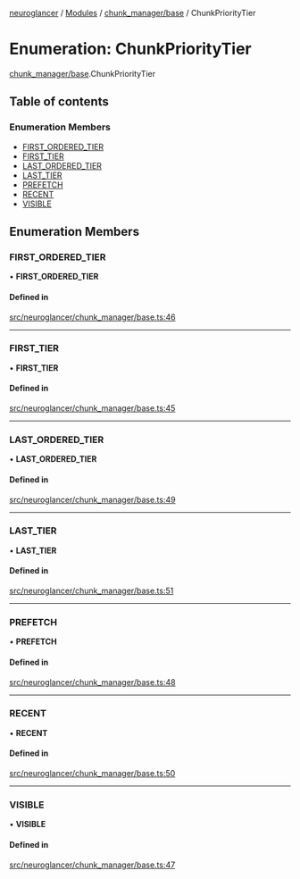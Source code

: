 [neuroglancer](../README.md) / [Modules](../modules.md) / [chunk\_manager/base](../modules/chunk_manager_base.md) / ChunkPriorityTier

# Enumeration: ChunkPriorityTier

[chunk_manager/base](../modules/chunk_manager_base.md).ChunkPriorityTier

## Table of contents

### Enumeration Members

- [FIRST\_ORDERED\_TIER](chunk_manager_base.ChunkPriorityTier.md#first_ordered_tier)
- [FIRST\_TIER](chunk_manager_base.ChunkPriorityTier.md#first_tier)
- [LAST\_ORDERED\_TIER](chunk_manager_base.ChunkPriorityTier.md#last_ordered_tier)
- [LAST\_TIER](chunk_manager_base.ChunkPriorityTier.md#last_tier)
- [PREFETCH](chunk_manager_base.ChunkPriorityTier.md#prefetch)
- [RECENT](chunk_manager_base.ChunkPriorityTier.md#recent)
- [VISIBLE](chunk_manager_base.ChunkPriorityTier.md#visible)

## Enumeration Members

### FIRST\_ORDERED\_TIER

• **FIRST\_ORDERED\_TIER**

#### Defined in

[src/neuroglancer/chunk_manager/base.ts:46](https://github.com/ActiveBrainAtlas2/neuroglancer/blob/1beb5d34/src/neuroglancer/chunk_manager/base.ts#L46)

___

### FIRST\_TIER

• **FIRST\_TIER**

#### Defined in

[src/neuroglancer/chunk_manager/base.ts:45](https://github.com/ActiveBrainAtlas2/neuroglancer/blob/1beb5d34/src/neuroglancer/chunk_manager/base.ts#L45)

___

### LAST\_ORDERED\_TIER

• **LAST\_ORDERED\_TIER**

#### Defined in

[src/neuroglancer/chunk_manager/base.ts:49](https://github.com/ActiveBrainAtlas2/neuroglancer/blob/1beb5d34/src/neuroglancer/chunk_manager/base.ts#L49)

___

### LAST\_TIER

• **LAST\_TIER**

#### Defined in

[src/neuroglancer/chunk_manager/base.ts:51](https://github.com/ActiveBrainAtlas2/neuroglancer/blob/1beb5d34/src/neuroglancer/chunk_manager/base.ts#L51)

___

### PREFETCH

• **PREFETCH**

#### Defined in

[src/neuroglancer/chunk_manager/base.ts:48](https://github.com/ActiveBrainAtlas2/neuroglancer/blob/1beb5d34/src/neuroglancer/chunk_manager/base.ts#L48)

___

### RECENT

• **RECENT**

#### Defined in

[src/neuroglancer/chunk_manager/base.ts:50](https://github.com/ActiveBrainAtlas2/neuroglancer/blob/1beb5d34/src/neuroglancer/chunk_manager/base.ts#L50)

___

### VISIBLE

• **VISIBLE**

#### Defined in

[src/neuroglancer/chunk_manager/base.ts:47](https://github.com/ActiveBrainAtlas2/neuroglancer/blob/1beb5d34/src/neuroglancer/chunk_manager/base.ts#L47)
